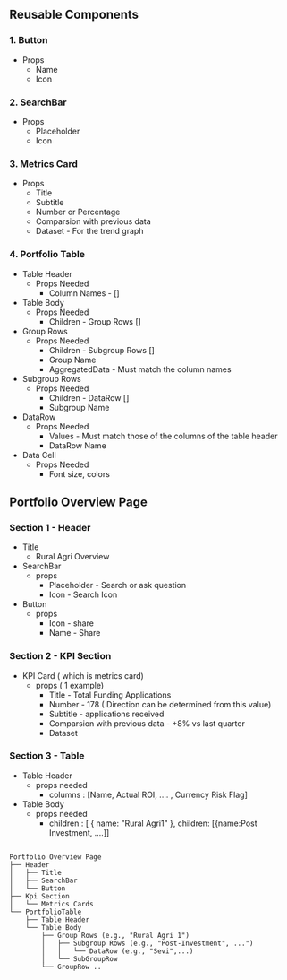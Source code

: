 ## Reusable Components

### 1. Button
* Props  
  * Name
  * Icon
### 2. SearchBar
* Props 
  * Placeholder
  * Icon
### 3. Metrics Card
* Props
    * Title
    * Subtitle
    * Number or Percentage
    * Comparsion with previous data
    * Dataset - For the trend graph
### 4. Portfolio Table
* Table Header
  * Props Needed
    * Column Names - []
* Table Body
  * Props Needed
    * Children - Group Rows []
* Group Rows
  * Props Needed 
    * Children - Subgroup Rows []
    * Group Name 
    * AggregatedData - Must match the column names
* Subgroup Rows
  * Props Needed
    * Children - DataRow []
    * Subgroup Name
* DataRow
  * Props Needed
      * Values - Must match those of the columns of the table header
      * DataRow Name
* Data Cell
  * Props Needed
    * Font size, colors 



## Portfolio Overview Page

### Section 1 - Header

* Title
  * Rural Agri Overview
* SearchBar
  * props 
    * Placeholder - Search or ask question
    * Icon - Search Icon
* Button 
  * props
    * Icon - share
    * Name - Share
### Section 2 - KPI Section
* KPI Card ( which is metrics card)
  * props ( 1 example)
    * Title - Total Funding Applications
    * Number - 178 ( Direction can be determined from this value)
    * Subtitle - applications received
    * Comparsion with previous data - +8% vs last quarter
    * Dataset
### Section 3 - Table
* Table Header
  * props needed
    * columns : [Name, Actual ROI, .... , Currency Risk Flag]
* Table Body
  * props needed
    * children : [ { name: "Rural Agri1" }, children: [{name:Post Investment, ....]]



```

Portfolio Overview Page
├── Header
│   ├── Title
│   ├── SearchBar
│   └── Button
├── Kpi Section
│   └── Metrics Cards 
└── PortfolioTable
    ├── Table Header
    └── Table Body
        ├── Group Rows (e.g., "Rural Agri 1")
        │   ├── Subgroup Rows (e.g., "Post-Investment", ...")
        │   │   └── DataRow (e.g., "Sevi",...)
        │   └── SubGroupRow 
        └── GroupRow ..       
```


